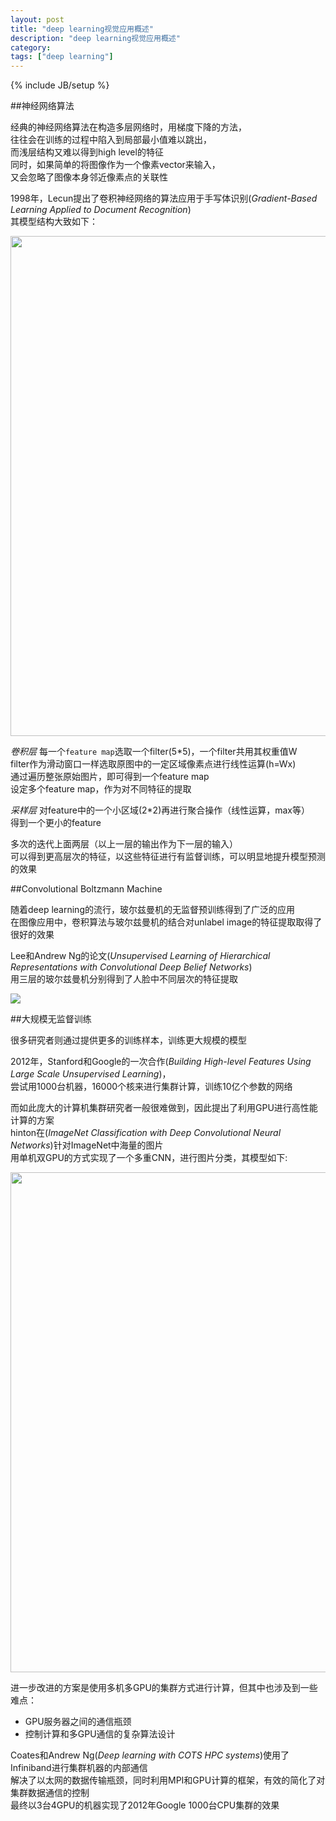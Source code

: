 ```yaml
---
layout: post
title: "deep learning视觉应用概述"
description: "deep learning视觉应用概述"
category: 
tags: ["deep learning"]
---
```

{% include JB/setup %}

##神经网络算法

经典的神经网络算法在构造多层网络时，用梯度下降的方法，   
往往会在训练的过程中陷入到局部最小值难以跳出，   
而浅层结构又难以得到high level的特征   
同时，如果简单的将图像作为一个像素vector来输入，  
又会忽略了图像本身邻近像素点的关联性   

1998年，Lecun提出了卷积神经网络的算法应用于手写体识别(*Gradient-Based Learning Applied to Document Recognition*)  
其模型结构大致如下：

<img src="{{ site.url }}/assets/CNN.png" width="800px" />

*卷积层*
每一个`feature map`选取一个filter(5*5)，一个filter共用其权重值W  
filter作为滑动窗口一样选取原图中的一定区域像素点进行线性运算(h=Wx)  
通过遍历整张原始图片，即可得到一个feature map  
设定多个feature map，作为对不同特征的提取  

*采样层*
对feature中的一个小区域(2*2)再进行聚合操作（线性运算，max等）   
得到一个更小的feature

多次的迭代上面两层（以上一层的输出作为下一层的输入）  
可以得到更高层次的特征，以这些特征进行有监督训练，可以明显地提升模型预测的效果

##Convolutional Boltzmann Machine

随着deep learning的流行，玻尔兹曼机的无监督预训练得到了广泛的应用  
在图像应用中，卷积算法与玻尔兹曼机的结合对unlabel image的特征提取取得了很好的效果  

Lee和Andrew Ng的论文(*Unsupervised Learning of Hierarchical Representations with Convolutional Deep Belief Networks*)  
用三层的玻尔兹曼机分别得到了人脸中不同层次的特征提取  

<img src="{{ site.url }}/assets/deep-learning-graphics.jpg" />

##大规模无监督训练

很多研究者则通过提供更多的训练样本，训练更大规模的模型  

2012年，Stanford和Google的一次合作(*Building High-level Features Using Large Scale Unsupervised Learning*)，  
尝试用1000台机器，16000个核来进行集群计算，训练10亿个参数的网络  

而如此庞大的计算机集群研究者一般很难做到，因此提出了利用GPU进行高性能计算的方案  
hinton在(*ImageNet Classification with Deep Convolutional Neural Networks*)针对ImageNet中海量的图片   
用单机双GPU的方式实现了一个多重CNN，进行图片分类，其模型如下:

<img src="{{ site.url }}/assets/ImageNet-CNN.png" width="800px" />

进一步改进的方案是使用多机多GPU的集群方式进行计算，但其中也涉及到一些难点：  
- GPU服务器之间的通信瓶颈
- 控制计算和多GPU通信的复杂算法设计

Coates和Andrew Ng(*Deep learning with COTS HPC systems*)使用了Infiniband进行集群机器的内部通信  
解决了以太网的数据传输瓶颈，同时利用MPI和GPU计算的框架，有效的简化了对集群数据通信的控制   
最终以3台4GPU的机器实现了2012年Google 1000台CPU集群的效果
